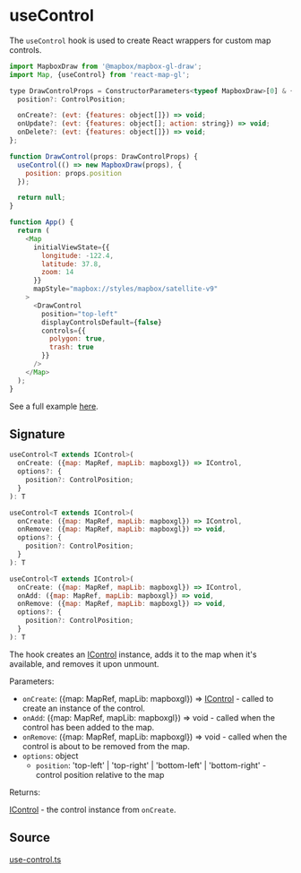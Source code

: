 # useControl

The `useControl` hook is used to create React wrappers for custom map controls.

```js
import MapboxDraw from '@mapbox/mapbox-gl-draw';
import Map, {useControl} from 'react-map-gl';

type DrawControlProps = ConstructorParameters<typeof MapboxDraw>[0] & {
  position?: ControlPosition;

  onCreate?: (evt: {features: object[]}) => void;
  onUpdate?: (evt: {features: object[]; action: string}) => void;
  onDelete?: (evt: {features: object[]}) => void;
};

function DrawControl(props: DrawControlProps) {
  useControl(() => new MapboxDraw(props), {
    position: props.position
  });

  return null;
}

function App() {
  return (
    <Map
      initialViewState={{
        longitude: -122.4,
        latitude: 37.8,
        zoom: 14
      }}
      mapStyle="mapbox://styles/mapbox/satellite-v9"
    >
      <DrawControl
        position="top-left"
        displayControlsDefault={false}
        controls={{
          polygon: true,
          trash: true
        }}
      />
    </Map>
  );
}
```

See a full example [here](/examples/draw-polygon).

## Signature

```js
useControl<T extends IControl>(
  onCreate: ({map: MapRef, mapLib: mapboxgl}) => IControl,
  options?: {
    position?: ControlPosition;
  }
): T

useControl<T extends IControl>(
  onCreate: ({map: MapRef, mapLib: mapboxgl}) => IControl,
  onRemove: ({map: MapRef, mapLib: mapboxgl}) => void,
  options?: {
    position?: ControlPosition;
  }
): T

useControl<T extends IControl>(
  onCreate: ({map: MapRef, mapLib: mapboxgl}) => IControl,
  onAdd: ({map: MapRef, mapLib: mapboxgl}) => void,
  onRemove: ({map: MapRef, mapLib: mapboxgl}) => void,
  options?: {
    position?: ControlPosition;
  }
): T
```

The hook creates an [IControl](https://docs.mapbox.com/mapbox-gl-js/api/markers/#icontrol) instance, adds it to the map when it's available, and removes it upon unmount.

Parameters:

- `onCreate`: ({map: MapRef, mapLib: mapboxgl}) => [IControl](/docs/api-reference/types.md#icontrol) - called to create an instance of the control.
- `onAdd`: ({map: MapRef, mapLib: mapboxgl}) => void - called when the control has been added to the map.
- `onRemove`: ({map: MapRef, mapLib: mapboxgl}) => void - called when the control is about to be removed from the map.
- `options`: object
  + `position`: 'top-left' | 'top-right' | 'bottom-left' | 'bottom-right' - control position relative to the map

Returns:

[IControl](/docs/api-reference/types.md#icontrol) - the control instance from `onCreate`.


## Source

[use-control.ts](https://github.com/visgl/react-map-gl/tree/7.0-release/src/components/use-control.ts)

